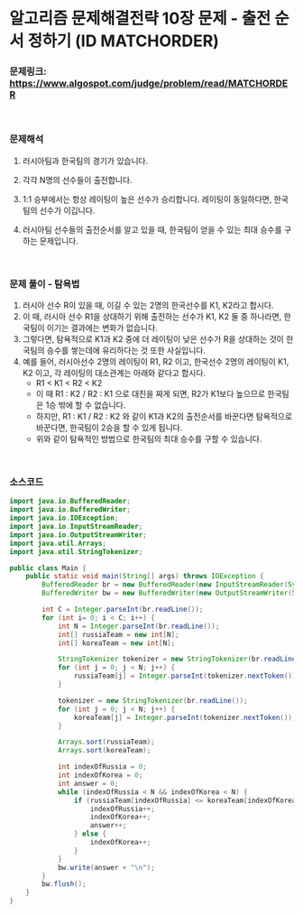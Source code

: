 # 알고리즘 문제해결전략 10장 문제 - 출전 순서 정하기 (ID MATCHORDER)

### 문제링크: https://www.algospot.com/judge/problem/read/MATCHORDER

<br>

### 문제해석

1. 러시아팀과 한국팀의  경기가 있습니다.

1. 각각 N명의 선수들이 출전합니다.

1. 1:1 승부에서는 항상 레이팅이 높은 선수가 승리합니다. 레이팅이 동일하다면, 한국팀의 선수가 이깁니다.

1. 러시아팀 선수들의 출전순서를 알고 있을 때, 한국팀이 얻을 수 있는 최대 승수를 구하는 문제입니다.


<br>

### 문제 풀이 - 탐욕법

1. 러시아 선수 R이 있을 때, 이길 수 있는 2명의 한국선수를 K1, K2라고 합시다.
1. 이 때, 러시아 선수 R1을 상대하기 위해 출전하는 선수가 K1, K2 둘 중 하나라면, 한국팀이 이기는 결과에는 변화가 없습니다.
1.  그렇다면, 탐욕적으로 K1과 K2 중에 더 레이팅이 낮은 선수가 R을 상대하는 것이 한국팀의 승수를 쌓는데에 유리하다는 것 또한 사실입니다.
1. 예를 들어, 러시아선수 2명의 레이팅이 R1, R2 이고, 한국선수 2명의 레이팅이 K1, K2 이고, 각 레이팅의 대소관계는 아래와 같다고 합시다.
   - R1 < K1 < R2 < K2
   - 이 때 R1 : K2 / R2 : K1 으로 대진을 짜게 되면, R2가 K1보다 높으므로 한국팀은 1승 밖에 할 수 없습니다.
   - 하지만, R1 : K1 / R2 : K2 와 같이 K1과 K2의 출전순서를 바꾼다면 탐욕적으로 바꾼다면, 한국팀이 2승을 할 수 있게 됩니다.
   - 위와 같이 탐욕적인 방법으로 한국팀의 최대 승수를 구할 수 있습니다.

<br>

### 소스코드

```java
import java.io.BufferedReader;
import java.io.BufferedWriter;
import java.io.IOException;
import java.io.InputStreamReader;
import java.io.OutputStreamWriter;
import java.util.Arrays;
import java.util.StringTokenizer;

public class Main {
    public static void main(String[] args) throws IOException {
        BufferedReader br = new BufferedReader(new InputStreamReader(System.in));
        BufferedWriter bw = new BufferedWriter(new OutputStreamWriter(System.out));

        int C = Integer.parseInt(br.readLine());
        for (int i= 0; i < C; i++) {
            int N = Integer.parseInt(br.readLine());
            int[] russiaTeam = new int[N];
            int[] koreaTeam = new int[N];

            StringTokenizer tokenizer = new StringTokenizer(br.readLine());
            for (int j = 0; j < N; j++) {
                russiaTeam[j] = Integer.parseInt(tokenizer.nextToken());
            }

            tokenizer = new StringTokenizer(br.readLine());
            for (int j = 0; j < N; j++) {
                koreaTeam[j] = Integer.parseInt(tokenizer.nextToken());
            }

            Arrays.sort(russiaTeam);
            Arrays.sort(koreaTeam);

            int indexOfRussia = 0;
            int indexOfKorea = 0;
            int answer = 0;
            while (indexOfRussia < N && indexOfKorea < N) {
                if (russiaTeam[indexOfRussia] <= koreaTeam[indexOfKorea]) {
                    indexOfRussia++;
                    indexOfKorea++;
                    answer++;
                } else {
                    indexOfKorea++;
                }
            }
            bw.write(answer + "\n");
        }
        bw.flush();
    }
}
```
